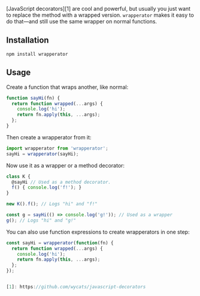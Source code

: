 [JavaScript decorators][1] are cool and powerful, but usually you just want to
replace the method with a wrapped version. `wrapperator` makes it easy to do
that—and still use the same wrapper on normal functions.


Installation
------------

`npm install wrapperator`


Usage
-----

Create a function that wraps another, like normal:

```javascript
function sayHi(fn) {
  return function wrapped(...args) {
    console.log('hi');
    return fn.apply(this, ...args);
  };
}
```

Then create a wrapperator from it:

```javascript
import wrapperator from 'wrapperator';
sayHi = wrapperator(sayHi);
```

Now use it as a wrapper or a method decorator:

```javascript
class K {
  @sayHi // Used as a method decorator.
  f() { console.log('f!'); }
}

new K().f(); // Logs "hi" and "f!"

const g = sayHi(() => console.log('g!')); // Used as a wrapper
g(); // Logs "hi" and "g!"
```

You can also use function expressions to create wrapperators in one step:

```javascript
const sayHi = wrapperator(function(fn) {
  return function wrapped(...args) {
    console.log('hi');
    return fn.apply(this, ...args);
  };
});


[1]: https://github.com/wycats/javascript-decorators
